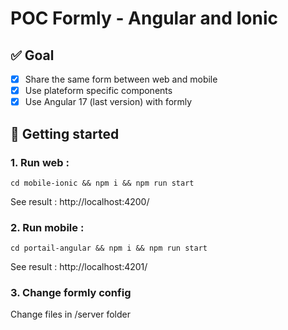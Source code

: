 # POC Formly - Angular and Ionic

## :white_check_mark: Goal

- [x] Share the same form between web and mobile
- [x] Use plateform specific components
- [x] Use Angular 17 (last version) with formly

## :rocket: Getting started

### 1. Run web :

`cd mobile-ionic && npm i && npm run start`

See result : http://localhost:4200/

### 2. Run mobile :

`cd portail-angular && npm i && npm run start`

See result : http://localhost:4201/

### 3. Change formly config

Change files in /server folder

